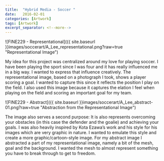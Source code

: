 ```yaml
---
title:  "Hybrid Media - Soccer "
date:   2016-02-01
categories: [Artwork]
tags: [Artwork]
excerpt_separator: <!--more-->
---
```


![FINE229 - Representational]({{ site.baseurl }}images/soccerart/A_Lee_representational.png?raw=true "Representational Image")

My idea for this project was centralized around my love for playing soccer. I have been playing the sport since I was four and it has really influenced me in a big way. I wanted to express that influence creatively. The representational image, based on a photograph I took, shows a player scoring a goal. I wanted to capture this since it reflects the position I play on the field. I also used this image because it captures the elation I feel when playing on the field and scoring an important goal for my team.<!--more-->

![FINE229 - Abstract]({{ site.baseurl }}images/soccerart/A_Lee_abstract-01.png?raw=true "Abstraction from the Representational Image")

The image also serves a second purpose: It is also represents overcoming your obstacles (in this case the defender and the goalie) and achieving your goals. I was also heavily inspired by Kota Ezawa’s work and his style for his images which are very graphic in nature. I wanted to emulate this style and create a more graphic/cartoon-style image. For my abstract image I abstracted a part of my representational image, namely a bit of the mesh, goal and the background. I wanted the mesh to almost represent something you have to break through to get to freedom.